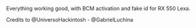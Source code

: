 Everything working good, with BCM activation and fake id for RX 550 Lexa.

Credits to @UniversoHackintosh - @GabrielLuchina
